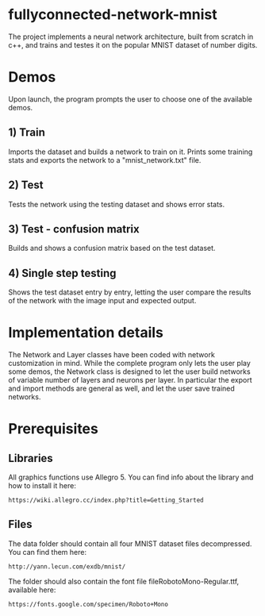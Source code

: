 # fullyconnected-network-mnist

The project implements a neural network architecture, built from scratch in c++, and trains and testes it on the popular MNIST dataset of number digits.

# Demos

Upon launch, the program prompts the user to choose one of the available demos.

## 1) Train
Imports the dataset and builds a network to train on it. Prints some training stats and exports the network to a "mnist_network.txt" file.
## 2) Test
Tests the network using the testing dataset and shows error stats.
## 3) Test - confusion matrix
Builds and shows a confusion matrix based on the test dataset.
## 4) Single step testing
Shows the test dataset entry by entry, letting the user compare the results of the network with the image input and expected output.

# Implementation details
The Network and Layer classes have been coded with network customization in mind. While the complete program only lets the user play some demos, the Network class is designed to let the user build networks of variable number of layers and neurons per layer. In particular the export and import methods are general as well, and let the user save trained networks.

# Prerequisites
## Libraries
All graphics functions use Allegro 5. You can find info about the library and how to install it here:
```
https://wiki.allegro.cc/index.php?title=Getting_Started
```
## Files
The data folder should contain all four MNIST dataset files decompressed. You can find them here:
```
http://yann.lecun.com/exdb/mnist/
```
The folder should also contain the font file fileRobotoMono-Regular.ttf, available here:
```
https://fonts.google.com/specimen/Roboto+Mono
```
